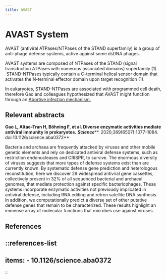 ```yaml
---
title: AVAST
---
```


# AVAST System

AVAST (antiviral ATPases/NTPases of the STAND superfamily) is a group of anti-phage defense systems, active against some dsDNA phages. 

AVAST systems are composed of NTPases of the STAND (signal transduction ATPases with numerous associated domains) superfamily (1).  STAND-NTPases typically contain a C-terminal helical sensor domain that activates the N-terminal effector domain upon target recognition (1).

In eukaryotes, STAND-NTPases are associated with programmed cell death, therefore Gao and colleagues hypothesized that AVAST might function through an [Abortive infection mechanism.](/general_concepts/Abi)

## Relevant abstracts

**Gao L, Altae-Tran H, Böhning F, et al. Diverse enzymatic activities mediate antiviral immunity in prokaryotes.** ***Science*****. 2020;369(6507):1077-1084. doi:10.1126/science.aba0372**

Bacteria and archaea are frequently attacked by viruses and other mobile genetic elements and rely on dedicated antiviral defense systems, such as restriction endonucleases and CRISPR, to survive. The enormous diversity of viruses suggests that more types of defense systems exist than are currently known. By systematic defense gene prediction and heterologous reconstitution, here we discover 29 widespread antiviral gene cassettes, collectively present in 32% of all sequenced bacterial and archaeal genomes, that mediate protection against specific bacteriophages. These systems incorporate enzymatic activities not previously implicated in antiviral defense, including RNA editing and retron satellite DNA synthesis. In addition, we computationally predict a diverse set of other putative defense genes that remain to be characterized. These results highlight an immense array of molecular functions that microbes use against viruses.

## References

::references-list
---
items:
    - 10.1126/science.aba0372
---
::
